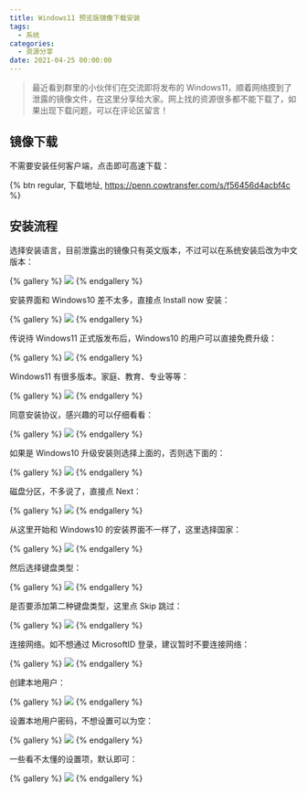 ```yaml
---
title: Windows11 预览版镜像下载安装
tags:
  - 系统
categories:
  - 资源分享
date: 2021-04-25 00:00:00
---
```


> 最近看到群里的小伙伴们在交流即将发布的 Windows11，顺着网络摸到了泄露的镜像文件，在这里分享给大家。网上找的资源很多都不能下载了，如果出现下载问题，可以在评论区留言！

<!-- more -->

## 镜像下载

不需要安装任何客户端，点击即可高速下载：

{% btn regular, 下载地址, https://penn.cowtransfer.com/s/f56456d4acbf4c %}

## 安装流程

选择安装语言，目前泄露出的镜像只有英文版本，不过可以在系统安装后改为中文版本：

{% gallery %}
![](https://cdn.dusays.com/2021/04/335-1.jpg)
{% endgallery %}

安装界面和 Windows10 差不太多，直接点 Install now 安装：

{% gallery %}
![](https://cdn.dusays.com/2021/04/335-2.jpg)
{% endgallery %}

传说待 Windows11 正式版发布后，Windows10 的用户可以直接免费升级：

{% gallery %}
![](https://cdn.dusays.com/2021/04/335-3.jpg)
{% endgallery %}

Windows11 有很多版本。家庭、教育、专业等等：

{% gallery %}
![](https://cdn.dusays.com/2021/04/335-4.jpg)
{% endgallery %}

同意安装协议，感兴趣的可以仔细看看：

{% gallery %}
![](https://cdn.dusays.com/2021/04/335-5.jpg)
{% endgallery %}

如果是 Windows10 升级安装则选择上面的，否则选下面的：

{% gallery %}
![](https://cdn.dusays.com/2021/04/335-6.jpg)
{% endgallery %}

磁盘分区，不多说了，直接点 Next：

{% gallery %}
![](https://cdn.dusays.com/2021/04/335-7.jpg)
{% endgallery %}

从这里开始和 Windows10 的安装界面不一样了，这里选择国家：

{% gallery %}
![](https://cdn.dusays.com/2021/04/335-8.jpg)
{% endgallery %}

然后选择键盘类型：

{% gallery %}
![](https://cdn.dusays.com/2021/04/335-9.jpg)
{% endgallery %}

是否要添加第二种键盘类型，这里点 Skip 跳过：

{% gallery %}
![](https://cdn.dusays.com/2021/04/335-10.jpg)
{% endgallery %}

连接网络。如不想通过 MicrosoftID 登录，建议暂时不要连接网络：

{% gallery %}
![](https://cdn.dusays.com/2021/04/335-11.jpg)
{% endgallery %}

创建本地用户：

{% gallery %}
![](https://cdn.dusays.com/2021/04/335-12.jpg)
{% endgallery %}

设置本地用户密码，不想设置可以为空：

{% gallery %}
![](https://cdn.dusays.com/2021/04/335-13.jpg)
{% endgallery %}

一些看不太懂的设置项，默认即可：

{% gallery %}
![](https://cdn.dusays.com/2021/04/335-14.jpg)
{% endgallery %}
